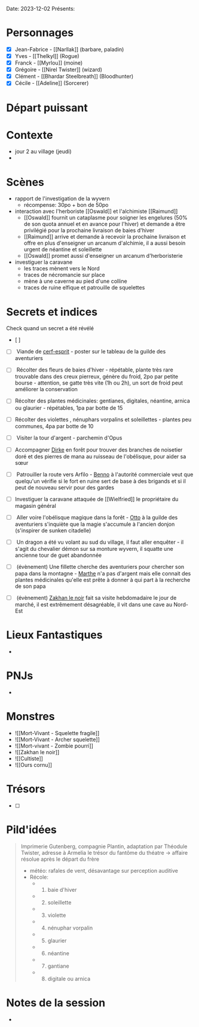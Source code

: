 Date: 2023-12-02
Présents: 


# Personnages
- [x]  Jean-Fabrice -  [[Narllak]] (barbare, paladin)
- [x] Yves - [[Thelkyl]] (Rogue)
- [x] Franck - [[Myrlou]] (moine)
- [x] Grégoire - [[Nirel Twister]] (wizard)
- [x] Clément - [[Bhardar Steelbreath]] (Bloodhunter)
- [x] Cécile - [[Adeline]] (Sorcerer)

# Départ puissant


# Contexte
- jour 2 au village (jeudi)
- 


# Scènes
- rapport de l'investigation de la wyvern
	- récompense: 30po + bon de 50po
- interaction avec l'herboriste [[Oswald]] et l'alchimiste [[Raimund]]
	- [[Oswald]] fournit un cataplasme pour soigner les engelures (50% de son quota annuel et en avance pour l'hiver) et demande a être privilégié pour la prochaine livraison de baies d'hiver
	- [[Raimund]] arrive et demande à recevoir la prochaine livraison et offre en plus d'enseigner un arcanum d'alchimie, il a aussi besoin urgent de néantine et soleillette
	- [[Oswald]] promet aussi d'enseigner un arcanum d'herboristerie
- investiguer la caravane
	- les traces mènent vers le Nord
	- traces de nécromancie sur place
	- mène à une caverne au pied d'une colline
	- traces de ruine elfique et patrouille de squelettes

# Secrets et indices
Check quand un secret a été révélé
- [ ] 
- [ ]  Viande de [cerf-esprit](app://obsidian.md/cerf-esprit) - poster sur le tableau de la guilde des aventuriers
- [ ]  Récolter des fleurs de baies d'hiver - répétable, plante très rare trouvable dans des creux pierreux, génère du froid, 2po par petite bourse - attention, se gatte très vite (1h ou 2h), un sort de froid peut améliorer la conservation
- [ ] Récolter des plantes médicinales: gentianes, digitales, néantine, arnica ou glaurier - répétables, 1pa par botte de 15
- [ ] Récolter des violettes , nénuphars vorpalins et soleillettes - plantes peu communes, 4pa par botte de 10
- [ ]  Visiter la tour d'argent - parchemin d'Opus
- [ ] Accompagner [Dirke](app://obsidian.md/Dirke) en forêt pour trouver des branches de noisetier doré et des pierres de mana au ruisseau de l'obélisque, pour aider sa sœur
- [ ]  Patrouiller la route vers Arfilo - [Benno](app://obsidian.md/Benno) à l'autorité commerciale veut que quelqu'un vérifie si le fort en ruine sert de base à des brigands et si il peut de nouveau servir pour des gardes
- [ ] Investiguer la caravane attaquée de [[Wielfried]] le propriétaire du magasin général
- [ ]  Aller voire l'obélisque magique dans la forêt - [Otto](app://obsidian.md/Otto) à la guilde des aventuriers s'inquiète que la magie s'accumule à l'ancien donjon (s'inspirer de sunken citadelle)
- [ ]  Un dragon a été vu volant au sud du village, il faut aller enquêter - il s'agit du chevalier démon sur sa monture wyvern, il squatte une ancienne tour de guet abandonnée
- [ ]  (évènement) Une fillette cherche des aventuriers pour chercher son papa dans la montagne - [Marthe](app://obsidian.md/Marthe) n'a pas d'argent mais elle connait des plantes médicinales qu'elle est prête à donner à qui part à la recherche de son papa
- [ ]  (évènement) [Zakhan le noir](app://obsidian.md/Zakhan%20le%20noir) fait sa visite hebdomadaire le jour de marché, il est extrêmement désagréable, il vit dans une cave au Nord-Est


# Lieux Fantastiques
- 

# PNJs
- 

# Monstres
- ![[Mort-Vivant - Squelette fragile]]
- ![[Mort-Vivant - Archer squelette]]
- ![[Mort-vivant - Zombie pourri]]
- ![[Zakhan le noir]]
- ![[Cultiste]]
- ![[Ours cornu]]


# Trésors
- [ ]


# Pild'idées
> Imprimerie Gutenberg, compagnie Plantin, adaptation par Théodule Twister, adresse à Armelia
>  le trésor du fantôme du théatre -> affaire résolue après le départ du frère
>  - météo: rafales de vent, désavantage sur perception auditive
>  - Récole:
> 	 - 1. baie d'hiver
> 	 - 2. soleillette
> 	 - 3. violette
> 	 - 4. nénuphar vorpalin
> 	 - 5. glaurier
> 	 - 6. néantine
> 	 - 7. gantiane
> 	 - 8. digitale ou arnica

# Notes de la session
- 

